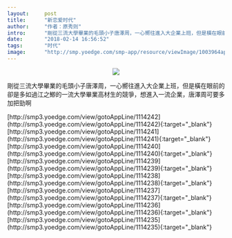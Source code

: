 ```yaml
---
layout:     post
title:      "新恋爱时代"
author:     "作者：原秀则"
intro:      "剛從三流大學畢業的毛頭小子唐澤周，一心嚮往進入大企業上班，但是橫在眼前的卻是多如過江之鯽的一流大學畢業高材生的競爭，想進入一流企業，唐澤周可要多加把勁啊"
date:       "2018-02-14 16:56:52"
tags:       "时代"
image:      "http://smp.yoedge.com/smp-app/resource/viewImage/1003964appline.png"
---
```

<div style="text-align: center">
<p><img src="http://smp.yoedge.com/smp-app/resource/viewImage/1003964appline.png"/></p>
</div>
<p class="post-meta">
<span>剛從三流大學畢業的毛頭小子唐澤周，一心嚮往進入大企業上班，但是橫在眼前的卻是多如過江之鯽的一流大學畢業高材生的競爭，想進入一流企業，唐澤周可要多加把勁啊</span>
</p>
[http://smp3.yoedge.com/view/gotoAppLine/1114242](http://smp3.yoedge.com/view/gotoAppLine/1114242){:target="_blank"}
[http://smp3.yoedge.com/view/gotoAppLine/1114241](http://smp3.yoedge.com/view/gotoAppLine/1114241){:target="_blank"}
[http://smp3.yoedge.com/view/gotoAppLine/1114240](http://smp3.yoedge.com/view/gotoAppLine/1114240){:target="_blank"}
[http://smp3.yoedge.com/view/gotoAppLine/1114239](http://smp3.yoedge.com/view/gotoAppLine/1114239){:target="_blank"}
[http://smp3.yoedge.com/view/gotoAppLine/1114238](http://smp3.yoedge.com/view/gotoAppLine/1114238){:target="_blank"}
[http://smp3.yoedge.com/view/gotoAppLine/1114237](http://smp3.yoedge.com/view/gotoAppLine/1114237){:target="_blank"}
[http://smp3.yoedge.com/view/gotoAppLine/1114236](http://smp3.yoedge.com/view/gotoAppLine/1114236){:target="_blank"}
[http://smp3.yoedge.com/view/gotoAppLine/1114235](http://smp3.yoedge.com/view/gotoAppLine/1114235){:target="_blank"}


